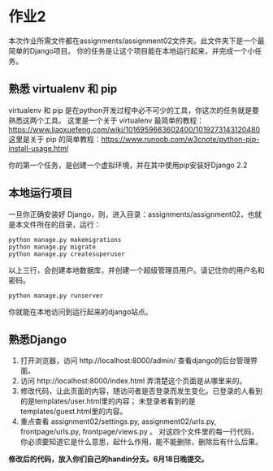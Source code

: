 # 作业2

本次作业所需文件都在assignments/assignment02文件夹。此文件夹下是一个最简单的Django项目。
你的任务是让这个项目能在本地运行起来，并完成一个小任务。

## 熟悉 virtualenv 和 pip

virtualenv 和 pip 是在python开发过程中必不可少的工具，你这次的任务就是要熟悉这两个工具。
这里是一个关于 virtualenv 最简单的教程：https://www.liaoxuefeng.com/wiki/1016959663602400/1019273143120480
这里是关于 pip 的简单教程：https://www.runoob.com/w3cnote/python-pip-install-usage.html

你的第一个任务，是创建一个虚拟环境，并在其中使用pip安装好Django 2.2


## 本地运行项目

一旦你正确安装好 Django，则，进入目录：assignments/assignment02，也就是本文件所在的目录，运行：

```shell script
python manage.py makemigrations
python manage.py migrate
python manage.py createsuperuser
```

以上三行，会创建本地数据库，并创建一个超级管理员用户。请记住你的用户名和密码。

```shell script
python manage.py runserver
```

你就能在本地访问到运行起来的django站点。

## 熟悉Django

1. 打开浏览器，访问 http://localhost:8000/admin/ 查看django的后台管理界面。
1. 访问 http://localhost:8000/index.html 弄清楚这个页面是从哪里来的。
1. 修改代码，让此页面的内容，随访问者是否登录而发生变化。已登录的人看到的是templates/user.html里的内容；
未登录者看到的是templates/guest.html里的内容。
1. 重点查看 assignment02/settings.py, assignment02/urls.py, frontpage/urls.py, frontpage/views.py 。
对这四个文件里的每一行代码，你必须要知道它是什么意思，起什么作用，能不能删除，删除后有什么后果。


**修改后的代码，放入你们自己的handin分支。6月18日晚提交。**